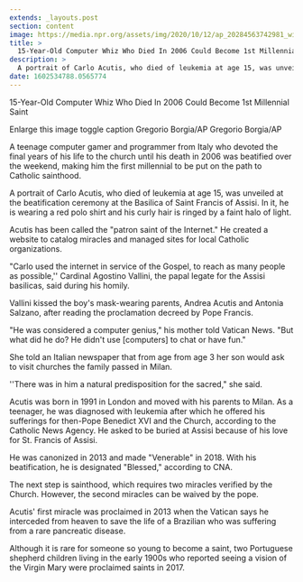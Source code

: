 ```yaml
--- 
extends: _layouts.post 
section: content 
image: https://media.npr.org/assets/img/2020/10/12/ap_20284563742981_wide-f800570184b72b9a5b44898263b1229cd1aed5ac.jpg?s=1400 
title: > 
  15-Year-Old Computer Whiz Who Died In 2006 Could Become 1st Millennial Saint 
description: > 
  A portrait of Carlo Acutis, who died of leukemia at age 15, was unveiled at the beatification ceremony at the Basilica of Saint Francis of Assisi.In it, he is wearing a red polo shirt and his curly hair is ringed by a faint halo of light.Vallini kissed the boy's mask-wearing parents, Andrea Acutis and Antonia Salzano, after reading the proclamation decreed by Pope Francis."He was considered a computer genius," his mother told Vatican News.She told an Italian newspaper that from age from age 3 her son would ask to visit churches the family passed in Milan. 
date: 1602534788.0565774 
--- 
```

15-Year-Old Computer Whiz Who Died In 2006 Could Become 1st Millennial Saint

Enlarge this image toggle caption Gregorio Borgia/AP Gregorio Borgia/AP

A teenage computer gamer and programmer from Italy who devoted the final years of his life to the church until his death in 2006 was beatified over the weekend, making him the first millennial to be put on the path to Catholic sainthood.

A portrait of Carlo Acutis, who died of leukemia at age 15, was unveiled at the beatification ceremony at the Basilica of Saint Francis of Assisi. In it, he is wearing a red polo shirt and his curly hair is ringed by a faint halo of light.

Acutis has been called the "patron saint of the Internet." He created a website to catalog miracles and managed sites for local Catholic organizations.

"Carlo used the internet in service of the Gospel, to reach as many people as possible,'' Cardinal Agostino Vallini, the papal legate for the Assisi basilicas, said during his homily.

Vallini kissed the boy's mask-wearing parents, Andrea Acutis and Antonia Salzano, after reading the proclamation decreed by Pope Francis.

"He was considered a computer genius," his mother told Vatican News. "But what did he do? He didn't use [computers] to chat or have fun."

She told an Italian newspaper that from age from age 3 her son would ask to visit churches the family passed in Milan.

''There was in him a natural predisposition for the sacred," she said.

Acutis was born in 1991 in London and moved with his parents to Milan. As a teenager, he was diagnosed with leukemia after which he offered his sufferings for then-Pope Benedict XVI and the Church, according to the Catholic News Agency. He asked to be buried at Assisi because of his love for St. Francis of Assisi.

He was canonized in 2013 and made "Venerable" in 2018. With his beatification, he is designated "Blessed," according to CNA.

The next step is sainthood, which requires two miracles verified by the Church. However, the second miracles can be waived by the pope.

Acutis' first miracle was proclaimed in 2013 when the Vatican says he interceded from heaven to save the life of a Brazilian who was suffering from a rare pancreatic disease.

Although it is rare for someone so young to become a saint, two Portuguese shepherd children living in the early 1900s who reported seeing a vision of the Virgin Mary were proclaimed saints in 2017.